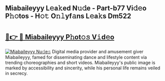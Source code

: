 ## Miabaileyyy L𝚎a𝚔ed N𝚞𝚍e - Part-b77 Vi𝚍𝚎o P𝚑𝚘tos - H𝚘𝚝 O𝚗𝚕yf𝚊ns L𝚎a𝚔s Dm522

# <h2><a href="http://kfa9nm.oniu.top/?m=Miabaileyyy">🔗👉 🔴 Miabaileyyy P𝚑ot𝚘𝚜 V𝚒d𝚎o</a></h2>

[![Miabaileyyy Nu𝚍e𝚜](https://i.imgur.com/0qMVB7G.gif)](http://kfa9nm.oniu.top/?m=Miabaileyyy)
Digital media provider and amusement giver Miabaileyyy, famed for disseminating dance and lifestyle content via trending choreographies and short videos. Miabaileyyy's public image is marked by accessibility and sincerity, while his personal life remains veiled in secrecy.  
